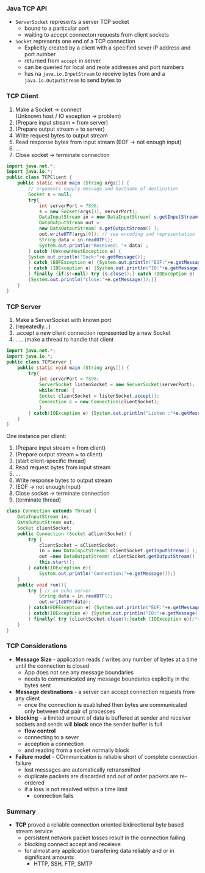 ### Java TCP API
- `ServerSocket` represents a server TCP socket
	- bound to a particular port 
	- waiting to accept connecton requests from client sockets
- `Socket` represents one end of a TCP connection
	- Explicitly created by a client with a specified sever IP address and port number 
	- returned from `accept` in server
	- can be queried for local and reote addresses and port numbers 
	- has na `java.io.InputStream` to receive bytes from and a `java.io.OutputStream` to send bytes to

### TCP Client 
1. Make a Socket -> connect  
(Unknown host / IO exception -> problem)  
2. (Prepare input stream = from server)  
3. (Prepare output stream = to server)  
4. Write request bytes to output stream  
5. Read response bytes from input stream  (EOF -> not enough input)  
6. ...  
7. Close socket -> terminate connection
``` Java
import java.net.*;  
import java.io.*;  
public class TCPClient {  
	public static void main (String args[]) {  
		// arguments supply message and hostname of destination  
		Socket s = null;  
		try{  
			int serverPort = 7896;  
			s = new Socket(args[1], serverPort);  
			DataInputStream in = new DataInputStream( s.getInputStream() );  
			DataOutputStream out =  
			new DataOutputStream( s.getOutputStream() );  
			out.writeUTF(args[0]); // see encoding and representation  
			String data = in.readUTF();  
			System.out.println("Received: "+ data) ;  
		} catch (UnknownHostException e) {  
		System.out.println("Sock:"+e.getMessage());  
		} catch (EOFException e) {System.out.println("EOF:"+e.getMessage());  
		} catch (IOException e) {System.out.println("IO:"+e.getMessage());  
		} finally {if(s!=null) try {s.close();} catch (IOException e)  
		{System.out.println("close:"+e.getMessage());}}  
	}  
}
```

### TCP Server 

1. Make a ServerSocket with known port  
2. (repeatedly...)  
3. .accept a new client connection   represented by a new Socket  
4. . ... (make a thread to handle that client
```Java
import java.net.*;  
import java.io.*;  
public class TCPServer {  
	public static void main (String args[]) {  
		try{  
			int serverPort = 7896;  
			ServerSocket listenSocket = new ServerSocket(serverPort);  
			while(true) {  
			Socket clientSocket = listenSocket.accept();  
			Connection c = new Connection(clientSocket);  
			}  
		} catch(IOException e) {System.out.println("Listen :"+e.getMessage());}  
	}  
}
```

One instance per client:  
1. (Prepare input stream = from client)  
2. (Prepare output stream = to client)  
3. (start client-specific thread)  
4. Read request bytes from input stream  
5. ...  
6. Write response bytes to output stream  
7. (EOF -> not enough input)  
8. Close socket -> terminate connection  
9. (terminate thread)

```Java
class Connection extends Thread {  
	DataInputStream in;  
	DataOutputStream out;  
	Socket clientSocket;  
	public Connection (Socket aClientSocket) {  
		try {  
			clientSocket = aClientSocket;  
			in = new DataInputStream( clientSocket.getInputStream() );  
			out =new DataOutputStream( clientSocket.getOutputStream() );  
			this.start();  
		} catch(IOException e){
			System.out.println("Connection:"+e.getMessage());}  
	}  
	public void run(){  
		try { // an echo server  
			String data = in.readUTF();  
			out.writeUTF(data);  
		} catch(EOFException e) {System.out.println("EOF:"+e.getMessage());  
		} catch(IOException e) {System.out.println("IO:"+e.getMessage());  
		} finally{ try {clientSocket.close();}catch (IOException e){/*close failed*/}}  
	}  
}
```
### TCP Considerations 
- **Message Size**  - application reads / writes any number of bytes at a time until the connection is closed 
	- App does not see any message boundaries
	- needs to communicated any message boundaries explicitly in the bytes sent 
- **Message destinations** - a server can accept connection requests from any client 
	- once the connection is esablished then bytes are communicated only between that pair of processes 
- **blocking** - a limited amount of data is buffered at sender and receiver sockets and sends will **block** once the sender buffer is full
	- **flow control** 
	- connecting to a sever
	- acception a connection 
	- and reading from a socket normally block
- **Failure model** - COmmunication is reliable short of complete connection failure
	- lost messages are automatically retransmitted
	- duplicate packets are discarded and out of order packets are re-ordered
	- if a loss is not resolved within a time limit
		- connection fails

### Summary

- **TCP** proved a reliable connection oriented bidirectional byte based stream service
	- persistent network packet losses result in the connection failing 
	- blocking connect accept and receieve 
	- for almost any application transfering data reliably and or in significant amounts
		- HTTP, SSH, FTP, SMTP
